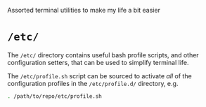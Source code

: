 Assorted terminal utilities to make my life a bit easier

# `/etc/`

The `/etc/` directory contains useful bash profile scripts, and other configuration setters, that can be used to simplify terminal life.

The `/etc/profile.sh` script can be sourced to activate _all_ of the configuration profiles in the `/etc/profile.d/` directory, e.g.

```bash
. /path/to/repo/etc/profile.sh
```
